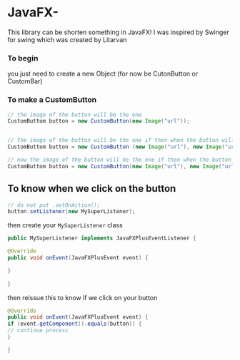 # JavaFX-
This library can be shorten something in JavaFX! I was inspired by Swinger for swing which was created by Litarvan



### To begin

you just need to create a new Object (for now be CutonButton or CustomBar)


### To make a CustomButton
```Java
// the image of the button will be the one
CustomButtom button = new CustomButton(new Image("url"));


// the image of the button will be the one if then when the button will be clicked
CustomButtom button = new CustomButton (new Image("url"), new Image("url));

// now the image of the button will be the one if then when the button will be clicked and when we go over it
CustomButtom button = new CustomButton(new Image("url"), new Image("url"), new Image("url"));
```

## To know when we click on the button

```Java
// do not put .setOnAction();
button.setListener(new MySuperListener);
```

then create your `MySuperListener` class

```Java
public MySuperListener implements JavaFXPlusEventListener {

@Override
public void onEvent(JavaFXPlusEvent event) {

}
  
}
```

then reissue this to know if we click on your button

```Java
@Override
public void onEvent(JavaFXPlusEvent event) {
if (event.getComponent().equals(button)) {
// continue process
}

}
```

